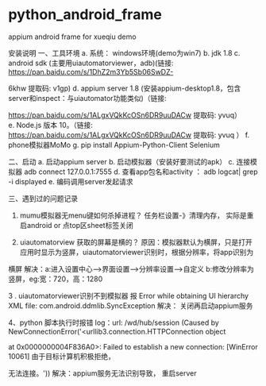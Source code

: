 # python_android_frame
appium android frame for xueqiu demo

安装说明
一、工具环境
a.  系统： windows环境(demo为win7)
b. jdk 1.8
c. android sdk (主要用uiautomatorviewer，adb)(链接: https://pan.baidu.com/s/1DhZ2m3Yb5Sb06SwDZ-

6khw 提取码: v1gp) 
d. appium server 1.8 (安装appium-desktop1.8，包含server和inspect：与uiautomator功能类似)（链接: 

https://pan.baidu.com/s/1ALgxVQkKcOSn6DR9uuDACw 提取码: yvuq）
e. Node.js 版本 10。（链接: https://pan.baidu.com/s/1ALgxVQkKcOSn6DR9uuDACw 提取码: yvuq ）
f. phone模拟器MoMo
g. pip install Appium-Python-Client Selenium


二、启动
a. 启动appium server
b. 启动模拟器（安装好要测试的apk）
c. 连接模拟器 adb connect 127.0.0.1:7555
d. 查看app包名和activity ：  adb logcat| grep -i displayed
e. 编码调用server发起请求


三、遇到过的问题记录
1. mumu模拟器无menu键如何杀掉进程？
       任务栏设置-》清理内存， 实际是重启android
       or 点top区sheet标签关闭

2. uiautomatorview 获取的屏幕是横的？
   原因：模拟器默认为横屏，只是打开应用时显示为竖屏，uiautomatorviewer识别时，根据分辨率，将app识别为

横屏
  解决：a:进入设置中心–>界面设置–>分辨率设置–>自定义
           b:修改分辨率为竖屏，eg:宽：720，高：1280
   
 3 . uiautomatorviewer识别不到模拟器
    报 Error while obtaining UI hierarchy XML file: com.android.ddmlib.SyncException
    解决： 关闭再启动appium服务

4、python 脚本执行时报错
 log：url: /wd/hub/session (Caused by NewConnectionError('<urllib3.connection.HTTPConnection object 

at 0x0000000004F836A0>: Failed to establish a new connection: [WinError 10061] 由于目标计算机积极拒绝，

无法连接。'))
  解决：appium服务无法识别导致， 重启server
